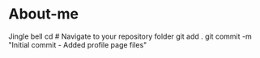 # About-me
Jingle bell
cd <repository-name>  # Navigate to your repository folder
git add .
git commit -m "Initial commit - Added profile page files"
